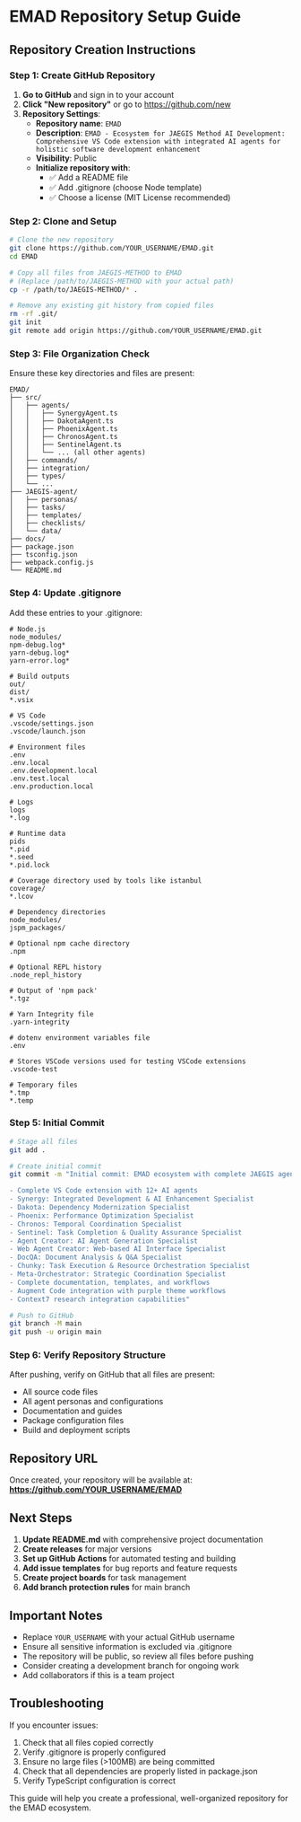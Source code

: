 # EMAD Repository Setup Guide

## Repository Creation Instructions

### Step 1: Create GitHub Repository

1. **Go to GitHub** and sign in to your account
2. **Click "New repository"** or go to https://github.com/new
3. **Repository Settings**:
   - **Repository name**: `EMAD`
   - **Description**: `EMAD - Ecosystem for JAEGIS Method AI Development: Comprehensive VS Code extension with integrated AI agents for holistic software development enhancement`
   - **Visibility**: Public
   - **Initialize repository with**:
     - ✅ Add a README file
     - ✅ Add .gitignore (choose Node template)
     - ✅ Choose a license (MIT License recommended)

### Step 2: Clone and Setup

```bash
# Clone the new repository
git clone https://github.com/YOUR_USERNAME/EMAD.git
cd EMAD

# Copy all files from JAEGIS-METHOD to EMAD
# (Replace /path/to/JAEGIS-METHOD with your actual path)
cp -r /path/to/JAEGIS-METHOD/* .

# Remove any existing git history from copied files
rm -rf .git/
git init
git remote add origin https://github.com/YOUR_USERNAME/EMAD.git
```

### Step 3: File Organization Check

Ensure these key directories and files are present:
```
EMAD/
├── src/
│   ├── agents/
│   │   ├── SynergyAgent.ts
│   │   ├── DakotaAgent.ts
│   │   ├── PhoenixAgent.ts
│   │   ├── ChronosAgent.ts
│   │   ├── SentinelAgent.ts
│   │   └── ... (all other agents)
│   ├── commands/
│   ├── integration/
│   ├── types/
│   └── ...
├── JAEGIS-agent/
│   ├── personas/
│   ├── tasks/
│   ├── templates/
│   ├── checklists/
│   └── data/
├── docs/
├── package.json
├── tsconfig.json
├── webpack.config.js
└── README.md
```

### Step 4: Update .gitignore

Add these entries to your .gitignore:
```gitignore
# Node.js
node_modules/
npm-debug.log*
yarn-debug.log*
yarn-error.log*

# Build outputs
out/
dist/
*.vsix

# VS Code
.vscode/settings.json
.vscode/launch.json

# Environment files
.env
.env.local
.env.development.local
.env.test.local
.env.production.local

# Logs
logs
*.log

# Runtime data
pids
*.pid
*.seed
*.pid.lock

# Coverage directory used by tools like istanbul
coverage/
*.lcov

# Dependency directories
node_modules/
jspm_packages/

# Optional npm cache directory
.npm

# Optional REPL history
.node_repl_history

# Output of 'npm pack'
*.tgz

# Yarn Integrity file
.yarn-integrity

# dotenv environment variables file
.env

# Stores VSCode versions used for testing VSCode extensions
.vscode-test

# Temporary files
*.tmp
*.temp
```

### Step 5: Initial Commit

```bash
# Stage all files
git add .

# Create initial commit
git commit -m "Initial commit: EMAD ecosystem with complete JAEGIS agent implementation

- Complete VS Code extension with 12+ AI agents
- Synergy: Integrated Development & AI Enhancement Specialist
- Dakota: Dependency Modernization Specialist  
- Phoenix: Performance Optimization Specialist
- Chronos: Temporal Coordination Specialist
- Sentinel: Task Completion & Quality Assurance Specialist
- Agent Creator: AI Agent Generation Specialist
- Web Agent Creator: Web-based AI Interface Specialist
- DocQA: Document Analysis & Q&A Specialist
- Chunky: Task Execution & Resource Orchestration Specialist
- Meta-Orchestrator: Strategic Coordination Specialist
- Complete documentation, templates, and workflows
- Augment Code integration with purple theme workflows
- Context7 research integration capabilities"

# Push to GitHub
git branch -M main
git push -u origin main
```

### Step 6: Verify Repository Structure

After pushing, verify on GitHub that all files are present:
- All source code files
- All agent personas and configurations
- Documentation and guides
- Package configuration files
- Build and deployment scripts

## Repository URL

Once created, your repository will be available at:
**https://github.com/YOUR_USERNAME/EMAD**

## Next Steps

1. **Update README.md** with comprehensive project documentation
2. **Create releases** for major versions
3. **Set up GitHub Actions** for automated testing and building
4. **Add issue templates** for bug reports and feature requests
5. **Create project boards** for task management
6. **Add branch protection rules** for main branch

## Important Notes

- Replace `YOUR_USERNAME` with your actual GitHub username
- Ensure all sensitive information is excluded via .gitignore
- The repository will be public, so review all files before pushing
- Consider creating a development branch for ongoing work
- Add collaborators if this is a team project

## Troubleshooting

If you encounter issues:
1. Check that all files copied correctly
2. Verify .gitignore is properly configured
3. Ensure no large files (>100MB) are being committed
4. Check that all dependencies are properly listed in package.json
5. Verify TypeScript configuration is correct

This guide will help you create a professional, well-organized repository for the EMAD ecosystem.
